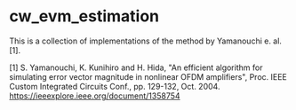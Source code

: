 # cw_evm_estimation

This is a collection of implementations of the method by Yamanouchi e. al. [1].  

[1] S. Yamanouchi, K. Kunihiro and H. Hida, "An efficient algorithm for simulating error vector magnitude in nonlinear OFDM amplifiers", Proc. IEEE Custom Integrated Circuits Conf., pp. 129-132, Oct. 2004.
https://ieeexplore.ieee.org/document/1358754
